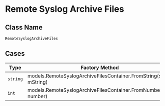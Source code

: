 
# Remote Syslog Archive Files

## Class Name

`RemoteSyslogArchiveFiles`

## Cases

| Type | Factory Method |
|  --- | --- |
| `string` | models.RemoteSyslogArchiveFilesContainer.FromString(string mString) |
| `int` | models.RemoteSyslogArchiveFilesContainer.FromNumber(int number) |


